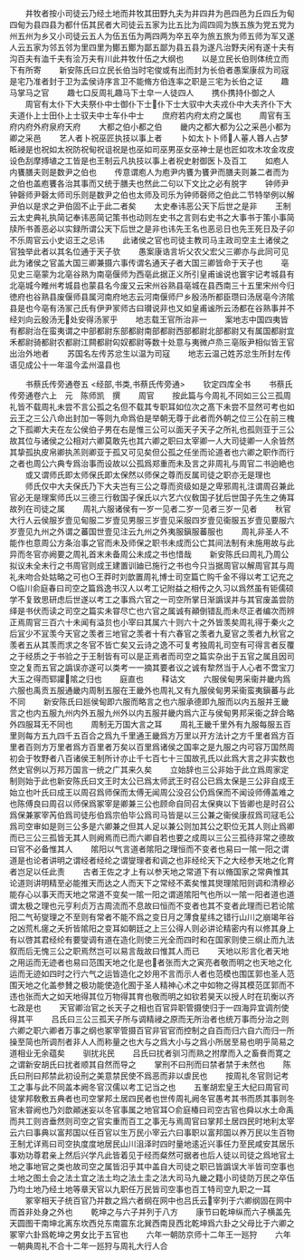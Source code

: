 <!-- { "loadSidebar": true } -->
　　井牧者按小司徒云乃经土地而井牧其田野九夫为井四井为邑四邑为丘四丘为甸四甸为县四县为都什伍其民者大司徒云五家为比五比为闾四闾为族五族为党五党为州五州为乡又小司徒云五人为伍五伍为两四两为卒五卒为旅五旅为师五师为军又遂人云五家为邻五邻为里四里为鄼五鄼为鄙五鄙为县五县为遂凡治野夫闲有遂十夫有沟百夫有洫千夫有浍万夫有川此井牧什伍之大纲也
　　以是立民长伯则体统立而下有所寄
　　新安陈氏曰立民长伯当时宅俊或有出而封为长伯者愚案康叔为司宼是宅乃准者封于卫为孟侯诗序言卫不能脩方伯连率之职是三宅为长伯之证
　　趣马掌马之官
　　趣七口反周礼趣马下士皁一人徒四人
　　携仆携持仆御之人
　　周官有太仆下大夫祭仆中士御仆下士仆下士大驭中大夫戎仆中大夫齐仆下大夫道仆上士田仆上士驭夫中士车仆中士
　　庶府若内府太府之属也
　　周官有玉府内府外府泉府天府
　　大都之伯小都之伯
　　畿内之都大都为公之采邑小都为卿之采邑
　　艺人者卜祝巫匠执技以事上者
　　卜如太卜卜师人菙人簭人占梦眡祲是也祝如太祝防祝甸祝诅祝是也巫如司巫男巫女巫神士是也匠如攻木攻金攻皮设色刮摩搏埴之工皆是也王制云凡执技以事上者祝史射御医卜及百工
　　如庖人内饔膳夫则是数尹之伯也
　　传意谓庖人为庖尹内饔为饔尹而膳夫则兼二者而为之伯也盖庖饔各治其事而又统于膳夫也然此二句以下文比之必有脱字
　　钟师尹钟磬师尹磬太师司乐则是数尹之伯也太师及司乐为钟师磬师之伯此二节特举例以解尹伯以是求之尹伯固不止于此二者矣
　　太史奉讳恶公天下后世之是非
　　王制云太史典礼执简记奉讳恶简记策书也动则左史书之言则右史书之大事书于策小事简牍所书善恶必以实録所谓公天下后世之是非也讳先王名也恶忌日也先王死日及子卯不乐周官云小史诏王之忌讳
　　此诸侯之官也司徒主教司马主政司空主土诸侯之官独举此者以其名位通于天子欤
　　愚案康诰言圻父农父宏父三卿亦与此同可见此为诸侯之官盖大国三卿兼摄六事传谓名通天子者大国三卿皆命于天子也
　　亳见史三亳蒙为北亳谷熟为南亳偃师为西亳此据正义所引皇甫谧说也寰宇记考城县有北亳城今睢州考城县也蒙县名今废又云宋州谷熟县亳城在县西南三十五里宋州今归徳府也谷熟县废偃师县属河南府地志云河南偃师尸乡殷汤所都臣瓒曰汤居亳今济隂县是也今亳有汤冡己氏有伊尹冡师古曰瓉说非也又如皇甫谧所云汤都在谷熟事并不经刘向云殷汤无处安得汤冡乎
　　地志载王官所治非一
　　案地志中国四夷皆有都尉治在蛮夷谓之中部都尉东部都尉南部都尉西部都尉北部都尉又有属国都尉宜禾都尉骑都尉农都尉江闗都尉匃奴都尉等数十处意与夷微卢烝三亳阪尹相似皆王官出治外地者
　　苏国名左传苏忿生以温为司寇
　　地志云温己姓苏忿生所封左传语见成公十一年温今孟州温县也

　　书蔡氏传旁通卷五
<经部,书类,书蔡氏传旁通>
　　钦定四库全书
　　书蔡氏传旁通卷六上　元　陈师凯　撰
　　周官
　　按此篇与今周礼不同如三公三孤周礼皆不载周礼未尝不言公孤之名但不载其专职耳如位次之髙下未尝不显然可考也如云王之三公八命出封加一等则九命爲伯是举朝无尊于此者而外朝之位三公在前三槐之下孤卿大夫在左公侯伯子男在右是惟三公可以面天子天子之所礼也孤则亚于三公故其位与诸侯之公相对六卿莫敢先也其六卿之职曰太宰卿一人大司徒卿一人余皆然其挚孤执皮帛卿执羔则卿亚于孤又可见矣但公孤之任坐而论道者也六卿之职作而行之者也周公六典专爲治事而设故以公孤爲郑重而未及言之非周礼与周官二书逈絶也
　　或又谓师氏即太师保氏即太保然以师保之尊而反属司徒之职亦无是理也
　　师氏仅中大夫保氏乃下大夫岂有三公之尊而资级如是之卑邪周礼注谓周召兼此官必无是理案师氏以三德三行敎国子保氏以六艺六仪敎国子犹后世国子先生之俦耳故列在司徒之属
　　周礼六服诸侯有一岁一见者二岁一见者三岁一见者
　　秋官大行人云侯服岁壹见甸服二岁壹见男服三岁壹见采服四岁壹见衞服五岁壹见要服六岁壹见九州之外谓之蕃国世壹见注云九州之外夷服鎭服蕃服也
　　周礼非圣人不能作也意周公方条治事之官而未及师保之职书未成而公亡其间法制有未施用故与此异而冬官亦阙要之周礼首末未备周公未成之书也惜哉
　　新安陈氏曰周礼乃周公拟议未全未行之书周官则成王建置训廸已施行之书也今只当据周官以解周官其与周礼未吻合处姑略之可也○王莽时刘歆置周礼博士司空篇亡购千金不得以考工记充之○临川俞庭春曰司空之篇爲逸书汉人以考工记附益之相传之久习以爲然虽有钜儒硕学不复致思研虑后世遂以考工之事爲六官之一司空所掌日渐譌误并与其官废盖尝防绎是书伏而读之司空之篇实未甞尽亡也六官之属诚有顚倒错乱而未尽正者编次而辨正焉周官三百六十未闻有溢贠也小宰曰其属六十则六十之外皆羡矣周礼得于秦火之后冝少不冝羡今天官之羡者三地官之羡者十有六春官之羡者九夏官之羡者九秋官之羡者五从其羡而求之冬官不皆亡矣又云诗之逸不可复考独周礼司空有可得言者反覆之于经质之于书验之于王制皆有可以是正焉者而司空之篇实杂出于五官之属且因司空之复而五官之譌误亦遂可以类考一一摘其要者议之诚有犂然当于人心者不啻宝刀大玉之得而郓讙隂之归也
　　庭直也
　　释诂文
　　六服侯甸男采衞并畿内爲六服也禹贡五服通畿内周制五服在王畿外也周礼又有九服侯甸男采衞蛮夷鎭蕃与此不同
　　新安陈氏曰廵侯甸即六服而略言之也六服承德即九服而以内五服并王畿言之也内五服九州内外五服九州外以内五服并畿内爲六正与侯甸男邦采衞之辞合略外四服耳无不同也
　　周制无万国大言之耳
　　周礼王畿千里外有九服每服五百里则每方五九四千五百合之爲九千里通王畿爲方万里以开方法计之方千里者爲方百里者百则方万里者爲方百里者万矣以百里爲诸侯之国率之是九服之内可容万国然周初会于牧野者八百诸侯王制所计亦止千七百七十三国故孔氏以此爲大言之非实数也然史官例以万邦万国言一统之广其来久矣
　　立始辞也三公非始于此立爲周家定制则始于此也新安陈氏曰文王时太公已爲太师武王时召公已爲太保是三公非自成王始立也叶氏曰成王以周召爲师保而太傅无闻周公没召公仍爲保而不闻设师傅盖难之也陈傅良曰周召以师保爲冢宰是卿兼三公也顾命自同召太保奭以下皆卿也是时召公爲保兼冢宰芮伯爲司徒彤伯爲宗伯毕公爲司马皆是以三公兼之衞侯康叔爲司冦毛公爲司空审如是则三公多是六卿兼之但其人足以兼公则加其公之职位无其人则止爲卿而已三公三孤皆无其人则阙焉而已而六卿自若也要之成周以三公三孤待非常之德故曰官不必备惟其人
　　隂阳以气言道者隂阳之理恒而不变者也易曰一隂一阳之谓道是也论者讲明之谓经者经纶之谓燮理者和调之也非经纶天下之大经参天地之化育者岂足以任此责
　　古者王佐之才上有以参天地之常道下有以脩国家之常典惟其论道则讲明精至必能推天而达之人而天下之常经不紊矣惟其爕理隂阳则调和清穆必能存心以事天而天地之常道不变矣一隂一阳之谓道隂阳气也所以一隂一阳者道也道谓太极之理也元亨利贞万古周流而不息故曰恒而不变者也其不变者此理而已若论隂阳二气茍燮理之不至则有常者不能不爲之变日月之薄食星纬之错行山川之崩竭年谷之凶荒札瘥之夭折皆隂阳之变耳如朝廷之上三公得人则必讲论精密内有以修其身上有以啓其君经纶有要燮调有道在造化则使三光全而四时和在国家则使三纲止而九法叙而后无愧三公之职焉然岂可以易言哉故曰惟其人而已
　　天地以形言化者天地之用运而无迹者也易曰范围天地之化是也者张而大之寅亮者敬而明之也天地之化运而无迹如四时之行六气之运皆造化之妙用不言而示人者也范模也围匡郭也圣人范围天地之化盖参賛之极功能使造化囿于圣人精神心术之中如物之得其模范匡郭而不违也张而大之如天地得其位万物得其育也敬而明之如钦若昊天以授人时在玑衡以齐七政是也
　　天官卿治官之长天子之相也百官异职管摄使归于一四海异宜调剂使得其平
　　吕氏曰三公三孤天子所与调精祲之原而无所治者也统万事而分治之则六卿之职六卿者万事之纲也冢宰管摄百官非官官而控制之自百而归六自六而归一所操至简也所调剂者非人人而称量之也大与之爲大小与之爲小所居至易也明乎简易之道相业无余蕴矣
　　驯扰兆民
　　吕氏曰扰者驯习而熟之拊摩而入之畜飬而寛之之谓新安胡氏曰扰者顺其自然而导之
　　掌刑不曰刑而曰禁者禁于未然也
　　陈氏曰刑曰邦禁此初设刑之美意禁民使不爲恶而非以虐民也
　　按周礼冬官则记考工之事与此不同盖本阙冬官汉儒以考工记当之也
　　五峯胡宏皇王大纪曰周官司徒掌邦敎敷五典者也司空掌邦土居四民者也世传周礼阙冬官愚考其书而质其事则冬官未甞阙也乃刘歆顚迷妄以冬官事属之地官耳○俞庭椿曰司空古官也舜以水土命禹而共工则咨垂然则司空之官实重而百工之事无与焉周官曰掌邦土居四民时地利太宰云六曰事典以富邦国以任百官以生万民小宰云六曰事职以富邦国以养万民以生百物王制尤详焉曰司空执度度地居民山川沮泽时四时量地逺近兴事任力至民咸安其居乐事劝功尊君亲上然后兴学凡此皆着见于经而粲然可据者也后人徒以司徒之爲地官土地之事地官之类也故司空之属皆汨乎其中盖自大司徒之职已皆譌误大半皆司空事也土地之图土会之法土宜之法土均之法土圭之法大司马九畿之籍小司徒防万民之卒伍乃均土地乃经土地等章天官以九职任万民皆司空事也百工特司空九职之一耳
　　冢宰相天子统百官乃并数之爲六者纲在网中也吕氏云宰列于六卿纲固在网中而首非处身之外也
　　乾坤之与六子并列于八方
　　康节曰乾坤纵而六子横盖先天圆图干南坤北离东坎西兑东南震东北巽西南艮西北乾坤爲六卦之父母比于六卿之冢宰六卦爲乾坤之男女比于五官也
　　六年一朝防京师十二年王一廵狩
　　六年一朝典周礼不合十二年一廵狩与周礼大行人合
